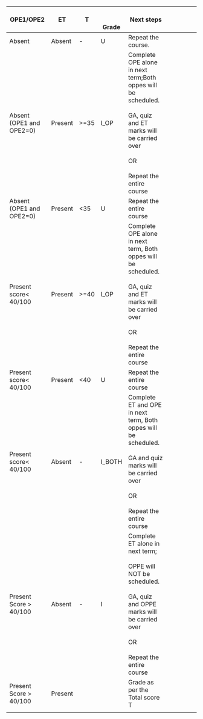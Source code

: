 | OPE1/OPE2                 | ET      | T    | 	<br><br>Grade | Next steps                                                                                                                                                         |   |   |   |   |   |
|---------------------------|---------|------|----------------|--------------------------------------------------------------------------------------------------------------------------------------------------------------------|---|---|---|---|---|
| Absent                    | Absent  | -    | U              | Repeat the course.                                                                                                                                                 |   |   |   |   |   |
| Absent (OPE1 and OPE2=0)  | Present | >=35 | I_OP           | Complete OPE alone in next term;Both oppes will be scheduled.<br><br>GA, quiz and ET marks will be carried over<br><br>OR<br><br>Repeat the entire course          |   |   |   |   |   |
| Absent (OPE1 and OPE2=0)  | Present | <35  | U              | Repeat the entire course                                                                                                                                           |   |   |   |   |   |
| Present<br>score< 40/100  | Present | >=40 | I_OP           | Complete OPE alone in next term, Both oppes will be scheduled.<br><br>GA, quiz and ET marks will be carried over<br><br>OR<br><br>Repeat the entire course         |   |   |   |   |   |
| Present<br>score< 40/100  | Present | <40  | U              | Repeat the entire course                                                                                                                                           |   |   |   |   |   |
| Present<br>score< 40/100  | Absent  | -    | I_BOTH         | Complete ET and OPE in next term, Both oppes will be scheduled.<br><br>GA and quiz marks will be carried over<br><br>OR<br><br>Repeat the entire course            |   |   |   |   |   |
| Present<br>Score > 40/100 | Absent  | -    | I              | Complete ET alone in next term;  <br><br>OPPE will NOT be scheduled.<br><br>GA, quiz and OPPE marks will be carried over<br><br>OR<br><br>Repeat the entire course |   |   |   |   |   |
| Present<br>Score > 40/100 | Present |      |                | Grade as per the Total score T                                                                                                                                     |   |   |   |   |   |
|                           |         |      |                |                                                                                                                                                                    |   |   |   |   |   |
